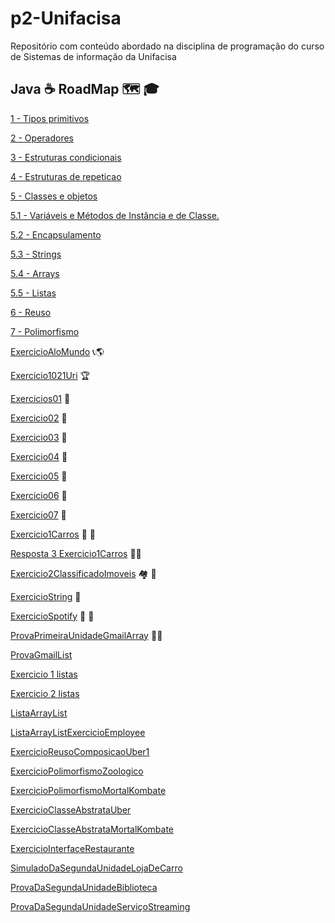 # p2-Unifacisa
Repositório com conteúdo abordado na disciplina de programação do curso de Sistemas de informação da Unifacisa

## Java :coffee: RoadMap :world_map: :mortar_board:


[1 - Tipos primitivos](https://github.com/wagnersistemalima/p2-Unifacisa/blob/master/conteudo/TiposPrimitivos.md) 

[2 - Operadores](https://github.com/wagnersistemalima/p2-Unifacisa/blob/master/conteudo/operadores.md)

[3 - Estruturas condicionais](https://github.com/wagnersistemalima/p2-Unifacisa/blob/master/conteudo/Estruturas-Condicionais.md)

[4 - Estruturas de repeticao](https://github.com/wagnersistemalima/p2-Unifacisa/blob/master/conteudo/Estruturas-de-Repeticao.md)

[5 - Classes e objetos](https://github.com/wagnersistemalima/p2-Unifacisa/blob/master/conteudo/Classes-Objetos.md)

[5.1 - Variáveis e Métodos de Instância e de Classe.](https://github.com/wagnersistemalima/p2-Unifacisa/blob/master/conteudo/VariaveisEMetodosDeInstanciaDeClasse.md)

[5.2 - Encapsulamento](https://github.com/wagnersistemalima/p2-Unifacisa/blob/master/conteudo/Encapsulamento.md)

[5.3 - Strings](https://github.com/wagnersistemalima/p2-Unifacisa/blob/master/conteudo/Strings.md)

[5.4 - Arrays](https://github.com/wagnersistemalima/p2-Unifacisa/blob/master/conteudo/Arrays.md)

[5.5 - Listas](https://github.com/wagnersistemalima/p2-Unifacisa/blob/master/conteudo/Listas.md)

[6 - Reuso](https://github.com/wagnersistemalima/p2-Unifacisa/blob/master/conteudo/Reuso.md)

[7 - Polimorfismo](https://github.com/wagnersistemalima/p2-Unifacisa/blob/master/conteudo/Polimorfismo.md)

[ExercicioAloMundo](https://github.com/wagnersistemalima/p2-Unifacisa/blob/master/aloMundo/src/application/Program.java) :telephone_receiver::earth_americas:

[Exercicio1021Uri](https://github.com/wagnersistemalima/p2-Unifacisa/blob/master/exercicioUri1021/src/Main.java) :trophy:

[Exercicios01](https://github.com/wagnersistemalima/p2-Unifacisa/blob/master/exercicio01/src/application/Program.java) :1st_place_medal:

[Exercicio02](https://github.com/wagnersistemalima/p2-Unifacisa/blob/master/exercicio02/src/application/Program.java) :1st_place_medal:

[Exercicio03](https://github.com/wagnersistemalima/p2-Unifacisa/blob/master/exercicio03/src/application/Program.java) :1st_place_medal:

[Exercicio04](https://github.com/wagnersistemalima/p2-Unifacisa/blob/master/exercicio04/src/application/Program.java) :1st_place_medal:

[Exercicio05](https://github.com/wagnersistemalima/p2-Unifacisa/blob/master/exercicio05/src/application/Program.java) :1st_place_medal:

[Exercicio06](https://github.com/wagnersistemalima/p2-Unifacisa/blob/master/exercicio06/src/application/Program.java) :1st_place_medal:

[Exercicio07](https://github.com/wagnersistemalima/p2-Unifacisa/blob/master/exercicio07/src/application/Program.java) :1st_place_medal:

[Exercicio1Carros](https://github.com/wagnersistemalima/p2-Unifacisa/tree/master/exercicio1Carro/src) :red_car: :blue_car:

[Resposta 3 Exercicio1Carros](https://github.com/wagnersistemalima/p2-Unifacisa/blob/master/exercicio1Carro/src/descricao.md) :student:

[Exercicio2ClassificadoImoveis](https://github.com/wagnersistemalima/p2-Unifacisa/tree/master/exercicio2Imovel/src) :houses: :hotel:

[ExercicioString](https://github.com/wagnersistemalima/p2-Unifacisa/tree/master/exercicioStrings/src) :ticket:

[ExercicioSpotify](https://github.com/wagnersistemalima/p2-Unifacisa/tree/master/exercicioEncapsulamento1spotfy/src) :saxophone: :guitar:

[ProvaPrimeiraUnidadeGmailArray](https://github.com/wagnersistemalima/p2-Unifacisa/tree/master/provaGmailArray) :student:

[ProvaGmailList](https://github.com/wagnersistemalima/p2-Unifacisa/tree/master/provaGmailList)

[Exercicio 1 listas](https://github.com/wagnersistemalima/p2-Unifacisa/tree/master/exercicio1Listas)

[Exercicio 2 listas](https://github.com/wagnersistemalima/p2-Unifacisa/tree/master/exercicio2Listas)

[ListaArrayList](https://github.com/wagnersistemalima/p2-Unifacisa/tree/master/listaArrayLista)

[ListaArrayListExercicioEmployee](https://github.com/wagnersistemalima/p2-Unifacisa/tree/master/listaArraylistaExercicioEmplooy)

[ExercicioReusoComposicaoUber1](https://github.com/wagnersistemalima/p2-Unifacisa/tree/master/exercicioReusoComposicaoUber)

[ExercicioPolimorfismoZoologico](https://github.com/wagnersistemalima/p2-Unifacisa/tree/master/exercicioPolimorfismoAnimal)

[ExercicioPolimorfismoMortalKombate](https://github.com/wagnersistemalima/p2-Unifacisa/tree/master/exercicioPolimorfismoMortalKombate)

[ExercicioClasseAbstrataUber](https://github.com/wagnersistemalima/p2-Unifacisa/tree/master/exercicioClasseAbstrataUber)

[ExercicioClasseAbstrataMortalKombate](https://github.com/wagnersistemalima/p2-Unifacisa/tree/master/exercicioClasseAbstrataMortalKombate)

[ExercicioInterfaceRestaurante](https://github.com/wagnersistemalima/p2-Unifacisa/tree/master/exercicioInterfaceRestaurante)

[SimuladoDaSegundaUnidadeLojaDeCarro](https://github.com/wagnersistemalima/p2-Unifacisa/tree/master/simuladoProva2Periodo)

[ProvaDaSegundaUnidadeBiblioteca](https://github.com/wagnersistemalima/p2-Unifacisa/tree/master/prova2Biblioteca)

[ProvaDaSegundaUnidadeServiçoStreaming](https://github.com/wagnersistemalima/p2-Unifacisa/tree/master/prova2ServicoStreaming)
